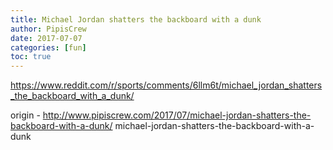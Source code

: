 ```yaml
---
title: Michael Jordan shatters the backboard with a dunk
author: PipisCrew
date: 2017-07-07
categories: [fun]
toc: true
---
```


https://www.reddit.com/r/sports/comments/6llm6t/michael_jordan_shatters_the_backboard_with_a_dunk/

origin - http://www.pipiscrew.com/2017/07/michael-jordan-shatters-the-backboard-with-a-dunk/ michael-jordan-shatters-the-backboard-with-a-dunk